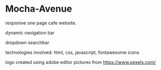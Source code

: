 # Mocha-Avenue

responive one page cafe website.

dynamic navigation bar

dropdown searchbar

technologies involved: html, css, javascript, fontawesome icons

logo created using adobe editor
pictures from https://www.pexels.com/
